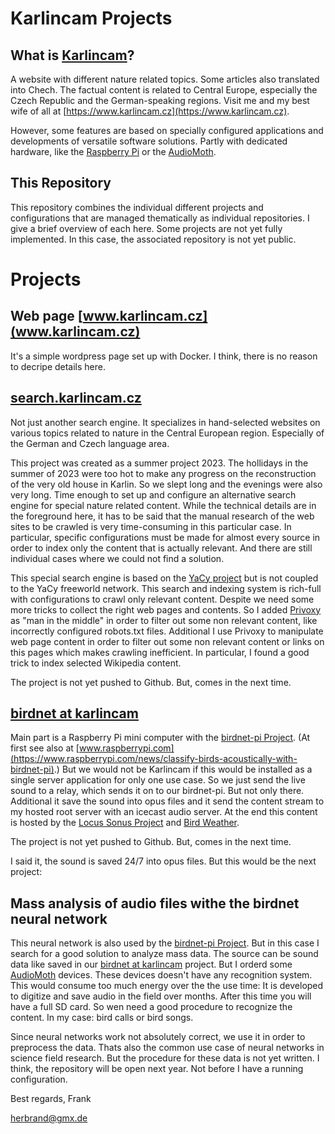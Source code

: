 # Karlincam Projects

## What is [Karlincam](https://www.karlincam.cz)?

A website with different nature related topics. Some articles also translated into Chech. The factual content is related to Central Europe, especially the Czech Republic and the German-speaking regions. Visit me and my best wife of all at [https://www.karlincam.cz](https://www.karlincam.cz).

However, some features are based on specially configured applications and developments of versatile software solutions. Partly with dedicated hardware, like the [Raspberry Pi](https://www.raspberrypi.com/) or the [AudioMoth](https://www.openacousticdevices.info/audiomoth).

## This Repository

This repository combines the individual different projects and configurations that are managed thematically as individual repositories. I give a brief overview of each here. Some projects are not yet fully implemented. In this case, the associated repository is not yet public. 

# Projects

## Web page [www.karlincam.cz](www.karlincam.cz)

It's a simple wordpress page set up with Docker. I think, there is no reason to decripe details here.

## [search.karlincam.cz](https://search.karlincam.cz)

Not just another search engine. It specializes in hand-selected websites on various topics related to nature in the Central European region. Especially of the German and Czech language area.

This project was created as a summer project 2023. The hollidays in the summer of 2023 were too hot to make any progress on the reconstruction of the very old house in Karlin. So we slept long and the evenings were also very long. Time enough to set up and configure an alternative search engine for special nature related content. While the technical details are in the foreground here, it has to be said that the manual research of the web sites to be crawled is very time-consuming in this particular case. In particular, specific configurations must be made for almost every source in order to index only the content that is actually relevant. And there are still individual cases where we could not find a solution.

This special search engine is based on the [YaCy project](https://yacy.net/) but is not coupled to the YaCy freeworld network. This search and indexing system is rich-full with configurations to crawl only relevant content. Despite we need some more tricks to collect the right web pages and contents. So I added [Privoxy](https://www.privoxy.org/) as "man in the middle" in order to filter out some non relevant content, like incorrectly configured robots.txt files. Additional I use Privoxy to manipulate web page content in order to filter out some non relevant content or links on this pages which makes crawling inefficient. In particular, I found a good trick to index selected Wikipedia content.

The project is not yet pushed to Github. But, comes in the next time.

## [birdnet at karlincam](http://birdnet.karlincam.de/)

Main part is a Raspberry Pi mini computer with the [birdnet-pi Project](https://github.com/mcguirepr89/BirdNET-Pi/). (At first see also at [www.raspberrypi.com](https://www.raspberrypi.com/news/classify-birds-acoustically-with-birdnet-pi).) But we would not be Karlincam if this would be installed as a single server application for only one use case. So we just send the live sound to a relay, which sends it on to our birdnet-pi. But not only there. Additional it save the sound into opus files and it send the content stream to my hosted root server with an icecast audio server. At the end this content is hosted by the [Locus Sonus Project](https://locusonus.org) and [Bird Weather](https://app.birdweather.com/stations/1036).

The project is not yet pushed to Github. But, comes in the next time.

I said it, the sound is saved 24/7 into opus files. But this would be the next project:

## Mass analysis of audio files withe the birdnet neural network

This neural network is also used by the [birdnet-pi Project](https://github.com/mcguirepr89/BirdNET-Pi/). But in this case I search for a good solution to analyze mass data. The source can be sound data like saved in our [birdnet at karlincam](http://birdnet.karlincam.de/) project. But I orderd some [AudioMoth](https://www.openacousticdevices.info/audiomoth) devices. These devices doesn't have any recognition system. This would consume too much energy over the the use time: It is developed to digitize and save audio in the field over months. After this time you will have a full SD card. So wen need a good procedure to recognize the content. In my case: bird calls or bird songs.

Since neural networks work not absolutely correct, we use it in order to preprocess the data. Thats also the common use case of neural networks in science field research. But the procedure for these data is not yet written. I think, the repository will be open next year. Not before I have a running configuration.

Best regards,
Frank

herbrand@gmx.de
